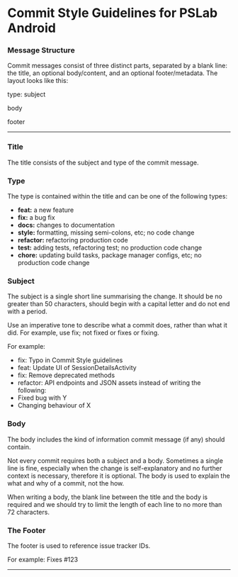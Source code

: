 # Commit Style Guidelines for PSLab Android

### Message Structure
Commit messages consist of three distinct parts, separated by a blank line: the title, an optional body/content, and an optional footer/metadata. The layout looks like this:

type: subject

body

footer

***

### Title
The title consists of the subject and type of the commit message.

### Type
The type is contained within the title and can be one of the following types:

* **feat:** a new feature
* **fix:** a bug fix
* **docs:** changes to documentation
* **style:** formatting, missing semi-colons, etc; no code change
* **refactor:** refactoring production code
* **test:** adding tests, refactoring test; no production code change
* **chore:** updating build tasks, package manager configs, etc; no production code change

### Subject
The subject is a single short line summarising the change. It should be no greater than 50 characters, should begin with a capital letter and do not end with a period.

Use an imperative tone to describe what a commit does, rather than what it did. For example, use fix; not fixed or fixes or fixing.

For example:
- fix: Typo in Commit Style guidelines
- feat: Update UI of SessionDetailsActivity
- fix: Remove deprecated methods
- refactor: API endpoints and JSON assets
instead of writing the following:
- Fixed bug with Y
- Changing behaviour of X

### Body
The body includes the kind of information commit message (if any) should contain.

Not every commit requires both a subject and a body. Sometimes a single line is fine, especially when the change is self-explanatory and no further context is necessary, therefore it is optional. The body is used to explain the what and why of a commit, not the how.

When writing a body, the blank line between the title and the body is required and we should try to limit the length of each line to no more than 72 characters.

### The Footer
The footer is used to reference issue tracker IDs.

For example:
Fixes #123

***
